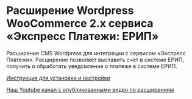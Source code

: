 ﻿# Расширение Wordpress WooCommerce 2.x сервиса «Экспресс Платежи: ЕРИП»
Расширение CMS Wordpress для интеграции с сервисом «Экспресс Платежи». Расширение позволяет выставить счет в системе ЕРИП, получить и обработать уведомление о платеже в системе ЕРИП.

<a href="https://express-pay.by/extensions/woocommerce-2-x/erip">Инструкция для установки и настройки</a>

<a href="https://www.youtube.com/c/express-pay-by">Наш Youtube канал с опубликованными видео по расширениям</a>

